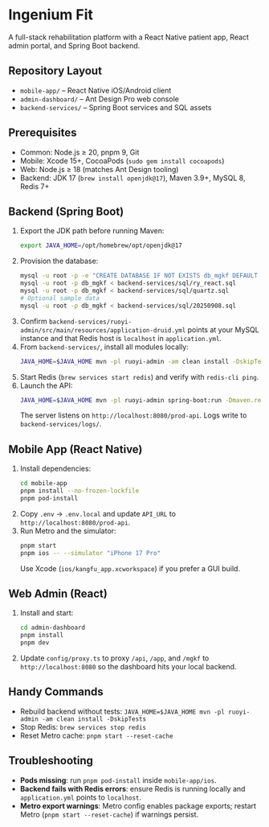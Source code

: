 # Ingenium Fit

A full-stack rehabilitation platform with a React Native patient app, React admin portal, and Spring Boot backend.

## Repository Layout
- `mobile-app/` – React Native iOS/Android client
- `admin-dashboard/` – Ant Design Pro web console
- `backend-services/` – Spring Boot services and SQL assets

## Prerequisites
- Common: Node.js ≥ 20, pnpm 9, Git
- Mobile: Xcode 15+, CocoaPods (`sudo gem install cocoapods`)
- Web: Node.js ≥ 18 (matches Ant Design tooling)
- Backend: JDK 17 (`brew install openjdk@17`), Maven 3.9+, MySQL 8, Redis 7+

## Backend (Spring Boot)
1. Export the JDK path before running Maven:
   ```bash
   export JAVA_HOME=/opt/homebrew/opt/openjdk@17
   ```
2. Provision the database:
   ```bash
   mysql -u root -p -e "CREATE DATABASE IF NOT EXISTS db_mgkf DEFAULT CHARACTER SET utf8mb4 COLLATE utf8mb4_unicode_ci;"
   mysql -u root -p db_mgkf < backend-services/sql/ry_react.sql
   mysql -u root -p db_mgkf < backend-services/sql/quartz.sql
   # Optional sample data
   mysql -u root -p db_mgkf < backend-services/sql/20250908.sql
   ```
3. Confirm `backend-services/ruoyi-admin/src/main/resources/application-druid.yml` points at your MySQL instance and that Redis host is `localhost` in `application.yml`.
4. From `backend-services/`, install all modules locally:
   ```bash
   JAVA_HOME=$JAVA_HOME mvn -pl ruoyi-admin -am clean install -DskipTests -Dmaven.repo.local=./.m2
   ```
5. Start Redis (`brew services start redis`) and verify with `redis-cli ping`.
6. Launch the API:
   ```bash
   JAVA_HOME=$JAVA_HOME mvn -pl ruoyi-admin spring-boot:run -Dmaven.repo.local=./.m2
   ```
   The server listens on `http://localhost:8080/prod-api`. Logs write to `backend-services/logs/`.

## Mobile App (React Native)
1. Install dependencies:
   ```bash
   cd mobile-app
   pnpm install --no-frozen-lockfile
   pnpm pod-install
   ```
2. Copy `.env` → `.env.local` and update `API_URL` to `http://localhost:8080/prod-api`.
3. Run Metro and the simulator:
   ```bash
   pnpm start
   pnpm ios -- --simulator "iPhone 17 Pro"
   ```
   Use Xcode (`ios/kangfu_app.xcworkspace`) if you prefer a GUI build.

## Web Admin (React)
1. Install and start:
   ```bash
   cd admin-dashboard
   pnpm install
   pnpm dev
   ```
2. Update `config/proxy.ts` to proxy `/api`, `/app`, and `/mgkf` to `http://localhost:8080` so the dashboard hits your local backend.

## Handy Commands
- Rebuild backend without tests: `JAVA_HOME=$JAVA_HOME mvn -pl ruoyi-admin -am clean install -DskipTests`
- Stop Redis: `brew services stop redis`
- Reset Metro cache: `pnpm start --reset-cache`

## Troubleshooting
- **Pods missing**: run `pnpm pod-install` inside `mobile-app/ios`.
- **Backend fails with Redis errors**: ensure Redis is running locally and `application.yml` points to `localhost`.
- **Metro export warnings**: Metro config enables package exports; restart Metro (`pnpm start --reset-cache`) if warnings persist.
